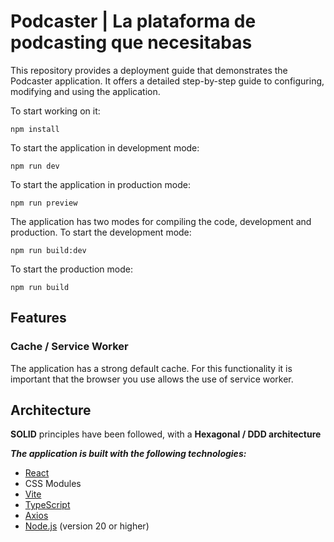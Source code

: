# Podcaster | La plataforma de podcasting que necesitabas

This repository provides a deployment guide that demonstrates the Podcaster application. It offers a detailed step-by-step guide to configuring, modifying and using the application.

To start working on it:

`npm install`

To start the application in development mode:

`npm run dev`

To start the application in production mode:

`npm run preview`

The application has two modes for compiling the code, development and production. To start the development mode:

`npm run build:dev`

To start the production mode:

`npm run build`

## Features

### Cache / Service Worker

The application has a strong default cache. For this functionality it is important that the browser you use allows the use of service worker.

## Architecture

**SOLID** principles have been followed, with a **Hexagonal / DDD architecture**

**_The application is built with the following technologies:_**

- [React](https://reactjs.org/)
- CSS Modules
- [Vite](https://vitejs.dev/)
- [TypeScript](https://www.typescriptlang.org/)
- [Axios](https://axios-http.com/)
- [Node.js](https://nodejs.org/) (version 20 or higher)
